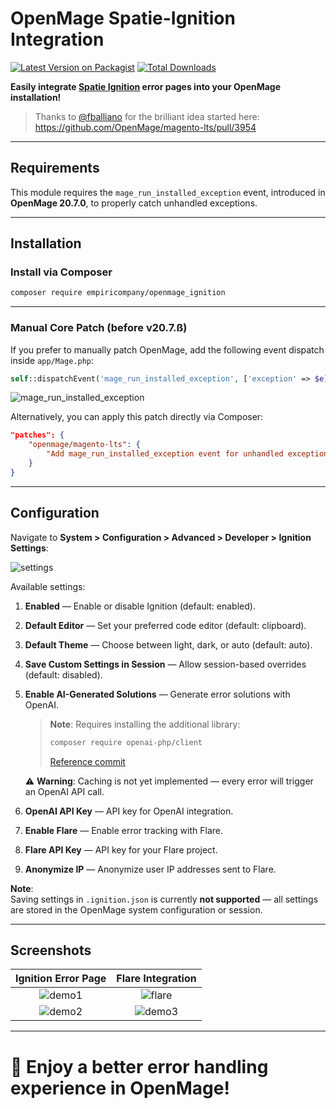 # OpenMage Spatie-Ignition Integration
[![Latest Version on Packagist](https://img.shields.io/packagist/v/empiricompany/openmage_ignition.svg?style=flat-square)](https://packagist.org/packages/empiricompany/openmage_ignition)
[![Total Downloads](https://img.shields.io/packagist/dt/empiricompany/openmage_ignition.svg?style=flat-square)](https://packagist.org/packages/empiricompany/openmage_ignition)

**Easily integrate [Spatie Ignition](https://github.com/spatie/ignition) error pages into your OpenMage installation!**

> Thanks to [@fballiano](https://github.com/fballiano) for the brilliant idea started here:  
> https://github.com/OpenMage/magento-lts/pull/3954

---

## Requirements
This module requires the `mage_run_installed_exception` event, introduced in **OpenMage 20.7.0**, to properly catch unhandled exceptions.

---

## Installation

### Install via Composer
```bash
composer require empiricompany/openmage_ignition
```

---

### Manual Core Patch (before v20.7.ß)
If you prefer to manually patch OpenMage, add the following event dispatch inside `app/Mage.php`:

```php
self::dispatchEvent('mage_run_installed_exception', ['exception' => $e]);
```

![mage_run_installed_exception](https://github.com/empiricompany/openmage_ignition/assets/5071467/27c16ef9-f9ee-4402-a181-570099076db7)

Alternatively, you can apply this patch directly via Composer:

```json
"patches": {
    "openmage/magento-lts": {
        "Add mage_run_installed_exception event for unhandled exceptions (#3613)": "https://github.com/OpenMage/magento-lts/pull/3613.patch"
    }
}
```

---

## Configuration
Navigate to **System > Configuration > Advanced > Developer > Ignition Settings**:

![settings](https://github.com/empiricompany/openmage_ignition/assets/5071467/d101ac76-92c2-40b3-8dcd-67efa9d1779c)

Available settings:

1. **Enabled** — Enable or disable Ignition (default: enabled).
2. **Default Editor** — Set your preferred code editor (default: clipboard).
3. **Default Theme** — Choose between light, dark, or auto (default: auto).
4. **Save Custom Settings in Session** — Allow session-based overrides (default: disabled).
5. **Enable AI-Generated Solutions** — Generate error solutions with OpenAI.

   > **Note**: Requires installing the additional library:  
   > ```bash
   > composer require openai-php/client
   > ```
   > [Reference commit](https://github.com/empiricompany/openmage_ignition/pull/4/files/c5a6f95ccb470190227f807f7d3ca05df4431336#diff-70a2dfcf453f626db44001ac2d126f8d4f665c566c9c69ca0e186fdc56f8491f)

   ⚠️ **Warning**: Caching is not yet implemented — every error will trigger an OpenAI API call.

6. **OpenAI API Key** — API key for OpenAI integration.
7. **Enable Flare** — Enable error tracking with Flare.
8. **Flare API Key** — API key for your Flare project.
9. **Anonymize IP** — Anonymize user IP addresses sent to Flare.

**Note**:  
Saving settings in `.ignition.json` is currently **not supported** — all settings are stored in the OpenMage system configuration or session.

---

## Screenshots

| Ignition Error Page | Flare Integration |
|:-------------------:|:-----------------:|
| ![demo1](https://github.com/empiricompany/openmage_ignition/assets/5071467/f7c18948-de37-4071-b8e7-e185112c89aa) | ![flare](https://github.com/empiricompany/openmage_ignition/assets/5071467/c5399489-7bc0-466b-a0fd-05fb7411780f) |
| ![demo2](https://github.com/empiricompany/openmage_ignition/assets/5071467/7aa46293-4876-4e45-b1fa-d77143d570c0) | ![demo3](https://github.com/empiricompany/openmage_ignition/assets/5071467/44e34638-5de6-406a-abbc-13d882a8f3e4) |

---

# 🚀 Enjoy a better error handling experience in OpenMage!
